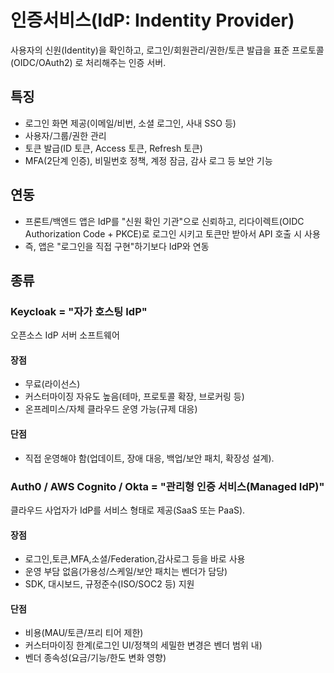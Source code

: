 # 인증서비스(IdP: Indentity Provider)
사용자의 신원(Identity)을 확인하고, 로그인/회원관리/권한/토큰 발급을 표준 프로토콜(OIDC/OAuth2) 로 처리해주는 인증 서버.

## 특징
- 로그인 화면 제공(이메일/비번, 소셜 로그인, 사내 SSO 등)
- 사용자/그룹/권한 관리
- 토큰 발급(ID 토큰, Access 토큰, Refresh 토큰)
- MFA(2단계 인증), 비밀번호 정책, 계정 잠금, 감사 로그 등 보안 기능

## 연동
- 프론트/백엔드 앱은 IdP를 "신원 확인 기관"으로 신뢰하고, 리다이렉트(OIDC Authorization Code + PKCE)로 로그인 시키고 토큰만 받아서 API 호출 시 사용
- 즉, 앱은 "로그인을 직접 구현"하기보다 IdP와 연동

## 종류

### Keycloak = "자가 호스팅 IdP"
오픈소스 IdP 서버 소프트웨어
#### 장점
- 무료(라이선스)
- 커스터마이징 자유도 높음(테마, 프로토콜 확장, 브로커링 등)
- 온프레미스/자체 클라우드 운영 가능(규제 대응)

#### 단점
- 직접 운영해야 함(업데이트, 장애 대응, 백업/보안 패치, 확장성 설계).

### Auth0 / AWS Cognito / Okta = "관리형 인증 서비스(Managed IdP)"
클라우드 사업자가 IdP를 서비스 형태로 제공(SaaS 또는 PaaS). 

#### 장점
- 로그인,토큰,MFA,소셜/Federation,감사로그 등을 바로 사용
- 운영 부담 없음(가용성/스케일/보안 패치는 벤더가 담당)
- SDK, 대시보드, 규정준수(ISO/SOC2 등) 지원

#### 단점
- 비용(MAU/토큰/프리 티어 제한)
- 커스터마이징 한계(로그인 UI/정책의 세밀한 변경은 벤더 범위 내)
- 벤더 종속성(요금/기능/한도 변화 영향)